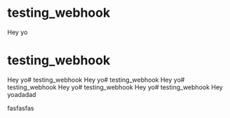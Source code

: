 # testing_webhook
Hey yo


# testing_webhook
Hey yo# testing_webhook
Hey yo# testing_webhook
Hey yo# testing_webhook
Hey yo# testing_webhook
Hey yo# testing_webhook
Hey yoadadad

fasfasfas
